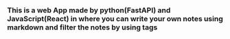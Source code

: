 ### This is a web App made by python(FastAPI) and JavaScript(React) in where you can write your own notes using markdown and filter the notes by using tags
